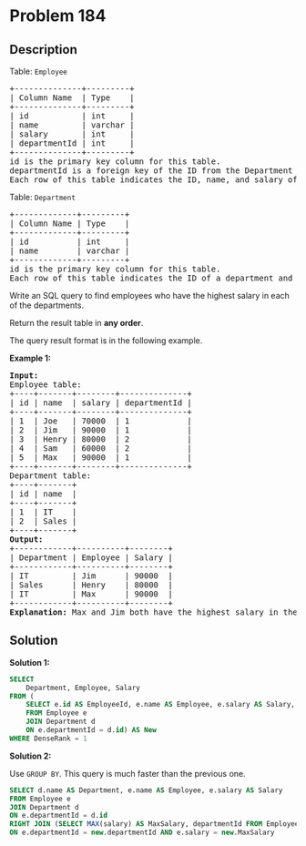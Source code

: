 # Problem 184

## Description

Table: `Employee`

<pre>
+--------------+---------+
| Column Name  | Type    |
+--------------+---------+
| id           | int     |
| name         | varchar |
| salary       | int     |
| departmentId | int     |
+--------------+---------+
id is the primary key column for this table.
departmentId is a foreign key of the ID from the Department table.
Each row of this table indicates the ID, name, and salary of an employee. It also contains the ID of their department.
</pre>

Table: `Department`

<pre>
+-------------+---------+
| Column Name | Type    |
+-------------+---------+
| id          | int     |
| name        | varchar |
+-------------+---------+
id is the primary key column for this table.
Each row of this table indicates the ID of a department and its name.
</pre>

Write an SQL query to find employees who have the highest salary in each of the departments.

Return the result table in **any order**.

The query result format is in the following example.

**Example 1:**

<pre>
<b>Input:</b> 
Employee table:
+----+-------+--------+--------------+
| id | name  | salary | departmentId |
+----+-------+--------+--------------+
| 1  | Joe   | 70000  | 1            |
| 2  | Jim   | 90000  | 1            |
| 3  | Henry | 80000  | 2            |
| 4  | Sam   | 60000  | 2            |
| 5  | Max   | 90000  | 1            |
+----+-------+--------+--------------+
Department table:
+----+-------+
| id | name  |
+----+-------+
| 1  | IT    |
| 2  | Sales |
+----+-------+
<b>Output:</b> 
+------------+----------+--------+
| Department | Employee | Salary |
+------------+----------+--------+
| IT         | Jim      | 90000  |
| Sales      | Henry    | 80000  |
| IT         | Max      | 90000  |
+------------+----------+--------+
<b>Explanation:</b> Max and Jim both have the highest salary in the IT department and Henry has the highest salary in the Sales department.
</pre>

## Solution

**Solution 1:**

```sql
SELECT
    Department, Employee, Salary
FROM (
    SELECT e.id AS EmployeeId, e.name AS Employee, e.salary AS Salary, d.name AS Department, DENSE_RANK() OVER (PARTITION BY d.name ORDER BY e.salary DESC) AS DenseRank
    FROM Employee e
    JOIN Department d
    ON e.departmentId = d.id) AS New
WHERE DenseRank = 1
```

**Solution 2:**

Use `GROUP BY`. This query is much faster than the previous one.

```sql
SELECT d.name AS Department, e.name AS Employee, e.salary AS Salary
FROM Employee e
JOIN Department d
ON e.departmentId = d.id
RIGHT JOIN (SELECT MAX(salary) AS MaxSalary, departmentId FROM Employee GROUP BY departmentId) AS new
ON e.departmentId = new.departmentId AND e.salary = new.MaxSalary
```
